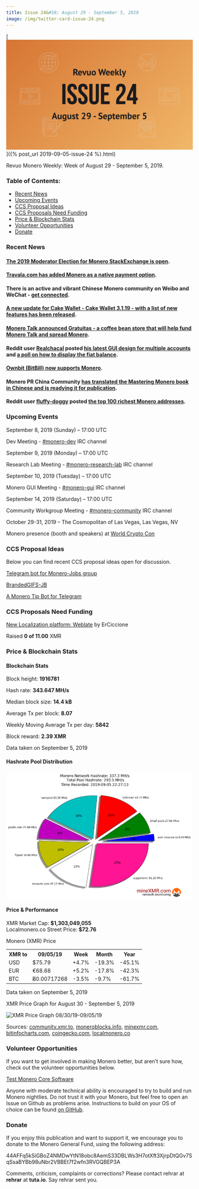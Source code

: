 ```yaml
---
title: Issue 24&#58; August 29 - September 5, 2019
image: /img/twitter-card-issue-24.png
---
```

[<img src="/img/img-issue24.png" alt="Revuo Monero Weekly #24 Slide" class="img-lead">]({% post_url 2019-09-05-issue-24 %}.html)

<p class="text-lead">Revuo Monero Weekly: Week of August 29 - September 5, 2019.</p>
<!--more-->

<h3>Table of Contents:</h3>
<ul class="contents">
    <li><a href="#news">Recent News</a></li>
    <li><a href="#events">Upcoming Events</a></li>
    <li><a href="#ideas">CCS Proposal Ideas</a></li>
    <li><a href="#proposals">CCS Proposals Need Funding</a></li>
    <li><a href="#stats">Price & Blockchain Stats</a></li>
    <li><a href="#volunteer">Volunteer Opportunities</a></li>
    <li><a href="#donate">Donate</a></li>
</ul>

<h3 id="news">Recent News</h3>

<div class="newsbyte">
    <h4><a href="https://monero.stackexchange.com/election?tab=election" target="_blank">The 2019 Moderator Election for Monero StackExchange is open</a>.
    </h4>
</div>

<div class="newsbyte">
    <h4><a href="https://twitter.com/travalacom/status/1167337877606256640" target="_blank">Travala.com has added Monero as a native payment option</a>.
    </h4>
</div>

<div class="newsbyte">
    <h4>There is an active and vibrant Chinese Monero community on Weibo and WeChat - <a href="https://twitter.com/PrMonero/status/1167649112423989248" target="_blank">get connected</a>.</h4>
</div>

<div class="newsbyte">
    <h4><a href="https://www.reddit.com/r/Monero/comments/cx9nsx/update_cake_wallet_3119_some_cool_n_useful_stuff/" target="_blank">A new update for Cake Wallet - Cake Wallet 3.1.19 - with a list of new features has been released</a>.</h4>
</div>

<div class="newsbyte">
    <h4><a href="https://gratuitas.org/" target="_blank">Monero Talk announced Gratuitas - a coffee bean store that will help fund Monero Talk and spread Monero</a>.</h4>
</div>

<div class="newsbyte">
    <h4>Reddit user <a href="https://www.reddit.com/user/Realchacal" target="_blank">Realchacal</a> posted <a href="https://www.reddit.com/r/Monero/comments/cxxcmx/i_just_wanted_to_share_my_latest_gui_design_users/" target="_blank">his latest GUI design for multiple accounts</a> and <a href="https://www.reddit.com/r/Monero/comments/cynicf/poll_how_would_you_prefer_your_fiat_balance_to_be/" target="_blank">a poll on how to display the fiat balance</a>.
    </h4>
</div>

<div class="newsbyte">
    <h4><a href="https://twitter.com/bitbillwallet/status/1168721404490993664" target="_blank">Ownbit (BitBill) now supports Monero</a>.</h4>
</div>

<div class="newsbyte">
    <h4>Monero PR China Community <a href="https://twitter.com/PrMonero/status/1167662928683765762" target="_blank">has translated the Mastering Monero book in Chinese and is readying it for publication</a>.</h4>
</div>

<div class="newsbyte">
    <h4>Reddit user <a href="https://www.reddit.com/user/fluffy_doggy/" target="_blank">fluffy-doggy</a> posted <a href="https://www.reddit.com/r/Monero/comments/czynan/moneros_richlist_top_100_richest_monero_addresses/" target="_blank">the top 100 richest Monero addresses</a>.
    </h4>
</div>

<h3 id="events">Upcoming Events</h3>

<div class="event">
    <p class="date" markdown="1">September 8, 2019 (Sunday) – 17:00 UTC</p>
    <p markdown="1">Dev Meeting - <a href="irc://chat.freenode.net/#monero-dev" target="_blank">#monero-dev</a> IRC channel</p>
</div>

<div class="event">
    <p class="date" markdown="1">September 9, 2019 (Monday) – 17:00 UTC</p>
    <p markdown="1">Research Lab Meeting - <a href="irc://chat.freenode.net/#monero-research-lab" target="_blank">#monero-research-lab</a> IRC channel</p>
</div>

<div class="event">
    <p class="date" markdown="1">September 10, 2019 (Tuesday) – 17:00 UTC</p>
    <p markdown="1">Monero GUI Meeting - <a href="irc://chat.freenode.net/#monero-gui" target="_blank">#monero-gui</a> IRC channel</p>
</div>

<div class="event">
    <p class="date" markdown="1">September 14, 2019 (Saturday) – 17:00 UTC</p>
    <p markdown="1">Community Workgroup Meeting - <a href="irc://chat.freenode.net/#monero-community" target="_blank">#monero-community</a> IRC channel</p>
</div>

<div class="event">
    <p class="date" markdown="1">October 29-31, 2019 – The Cosmopolitan of Las Vegas, Las Vegas, NV</p>
    <p markdown="1">Monero presence (booth and speakers) at <a href="https://worldcryptocon.com/" target="_blank">World Crypto Con</a></p>
</div>

<h3 id="ideas">CCS Proposal Ideas</h3>

<p>Below you can find recent CCS proposal ideas open for discussion.</p>

<div class="proposal">
<p><a href="https://repo.getmonero.org/monero-project/ccs-proposals/merge_requests/91" target="_blank">Telegram bot for Monero-Jobs group</a></p>
</div>

<div class="proposal">
<p><a href="https://repo.getmonero.org/monero-project/ccs-proposals/merge_requests/88" target="_blank">BrandedGIFS-JB</a></p>
</div>

<div class="proposal">
<p><a href="https://repo.getmonero.org/monero-project/ccs-proposals/merge_requests/86" target="_blank">A Monero Tip Bot for Telegram</a></p>
</div>

<h3 id="proposals">CCS Proposals Need Funding</h3>

<div class="proposal">
    <p><a href="https://ccs.getmonero.org/proposals/ErCiccione-weblate.html" target="_blank">New Localization platform: Weblate</a> by ErCiccione</p>
    <p>Raised <b>0 of 11.00</b> XMR</p>
</div>

<h3 id="stats">Price & Blockchain Stats</h3>

<h4 class="stat">Blockchain Stats</h4>

<div class="bcstats">
    <p>Block height: <b>1916781</b></p>
    <p>Hash rate: <b>343.647 MH/s</b></p>
    <p>Median block size: <b>14.4 kB</b></p>
    <p>Average Tx per block: <b>8.07</b></p>
    <p>Weekly Moving Average Tx per day: <b>5842</b></p>
    <p>Block reward: <b>2.39 XMR</b></p>
</div>
<p class="note">Data taken on September 5, 2019</p>

<h4 class="stat">Hashrate Pool Distribution</h4>
<p><img src="/img/hashrate-pool-distribution-0905.png" alt="Hashrate Pool Distribution Pie Chart"/></p>

<h4 class="stat">Price & Performance</h4>

<div class="price-intro">XMR Market Cap:  <b> $1,303,049,055</b><br>Localmonero.co Street Price: <b>$72.76</b></div>

<p class="table-title">Monero (XMR) Price</p>
<table class="price-table">
  <tr class="row1">
    <th>XMR to</th>
    <th>09/05/19</th>
    <th>Week</th>
    <th>Month</th>
    <th>Year</th>
  </tr>
  <tr>
    <td data-th="XMR to">USD</td>
    <td data-th="09/05/19">$75.79</td>
    <td data-th="Week" class="green">+4.7%</td>
    <td data-th="Month" class="red">-19.3%</td>
    <td data-th="Year" class="red">-45.1%</td>
  </tr>
  <tr class="row3">
    <td data-th="XMR to">EUR</td>
    <td data-th="09/05/19">€68.68</td>
    <td data-th="Week" class="green">+5.2%</td>
    <td data-th="Month" class="red">-17.8%</td>
    <td data-th="Year" class="red">-42.3%</td>
  </tr>
  <tr>
    <td data-th="XMR to">BTC</td>
    <td data-th="09/05/19">Ƀ0.00717268</td>
    <td data-th="Week" class="red">-3.5%</td>
    <td data-th="Month" class="red">-9.7%</td>
    <td data-th="Year" class="red">-61.7%</td>
  </tr>
</table>
<p class="note">Data taken on September 5, 2019</p>

<p class="table-title">XMR Price Graph for August 30 - September 5, 2019</p>

![XMR Price Graph 08/30/19-09/05/19](/img/weekly-chart-00905.png "XMR Price Graph 08/30/19-09/05/19") 

Sources: <a href="https://community.xmr.to/explorer/mainnet/" target="_blank">community.xmr.to</a>, <a href="https://moneroblocks.info/stats/transaction-stats" target="_blank">moneroblocks.info</a>, <a href="https://minexmr.com/pools.html" target="_blank">minexmr.com</a>, <a href="https://bitinfocharts.com/monero/" target="_blank">bitinfocharts.com</a>, <a href="https://www.coingecko.com/" target="_blank">coingecko.com</a>, <a href="https://localmonero.co/" target="_blank">localmonero.co</a>

<h3 id="volunteer">Volunteer Opportunities</h3>

<p>If you want to get involved in making Monero better, but aren’t sure how, check out the volunteer opportunities below.</p>

<div class="newsbyte">
    <p class="date"><a href="https://github.com/monero-project/monero" target="_blank">Test Monero Core Software</a></p>
    <p>Anyone with moderate technical ability is encouraged to try to build and run Monero nightlies. Do not trust it with your Monero, but feel free to open an Issue on Github as problems arise. Instructions to build on your OS of choice can be found <a href="https://github.com/monero-project/monero#compiling-monero-from-source" target="_blank">on GitHub</a>. </p>
</div>

<h3 id="donate">Donate</h3>

<p markdown="1">If you enjoy this publication and want to support it, we encourage you to donate to the Monero General Fund, using the following address:</p>

<p class="address" markdown="1">44AFFq5kSiGBoZ4NMDwYtN18obc8AemS33DBLWs3H7otXft3XjrpDtQGv7SqSsaBYBb98uNbr2VBBEt7f2wfn3RVGQBEP3A</p>

<!--p><a href="monero:44AFFq5kSiGBoZ4NMDwYtN18obc8AemS33DBLWs3H7otXft3XjrpDtQGv7SqSsaBYBb98uNbr2VBBEt7f2wfn3RVGQBEP3A" class="qr"><img src="/img/donate-monero.png"></a></p-->

Comments, criticism, complaints or corrections? Please contact rehrar at **rehrar** at **tuta.io**. Say rehrar sent you.